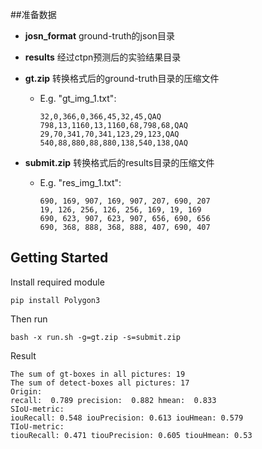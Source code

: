 ##准备数据

- **josn_format**	ground-truth的json目录

- **results**	经过ctpn预测后的实验结果目录

- **gt.zip**	转换格式后的ground-truth目录的压缩文件

  - E.g. "gt_img_1.txt":
      ```
      32,0,366,0,366,45,32,45,QAQ
      798,13,1160,13,1160,68,798,68,QAQ
      29,70,341,70,341,123,29,123,QAQ
      540,88,880,88,880,138,540,138,QAQ
      ```

- **submit.zip**	转换格式后的results目录的压缩文件

  - E.g. "res_img_1.txt":
      ```
      690, 169, 907, 169, 907, 207, 690, 207
      19, 126, 256, 126, 256, 169, 19, 169
      690, 623, 907, 623, 907, 656, 690, 656
      690, 368, 888, 368, 888, 407, 690, 407
      ```

## Getting Started

Install required module

  ```Shell
  pip install Polygon3
  ```
Then run
  ```Shell
  bash -x run.sh -g=gt.zip -s=submit.zip
  ```

Result

```
The sum of gt-boxes in all pictures: 19
The sum of detect-boxes all pictures: 17
Origin:
recall:  0.789 precision:  0.882 hmean:  0.833
SIoU-metric:
iouRecall: 0.548 iouPrecision: 0.613 iouHmean: 0.579
TIoU-metric:
tiouRecall: 0.471 tiouPrecision: 0.605 tiouHmean: 0.53
```





